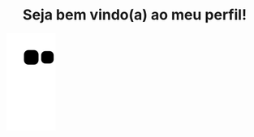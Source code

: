 <div align="center">
   <h1> Seja bem vindo(a) ao meu perfil!</h1>
  <src="https://media0.giphy.com/media/3oKIPvvUVKbZ46YW5y/giphy.gif?cid=ecf05e4780bfz4e5k9htvuvh11w1eimhvx2y8ol5pita0bci&rid=giphy.gif&ct=s">
</div>

![snake gif](https://github.com/HappyLightning/HappyLightning/blob/output/github-contribution-grid-snake.svg)
